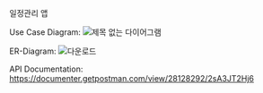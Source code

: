 일정관리 앱

Use Case Diagram:
![제목 없는 다이어그램](https://github.com/kyungtae42/calander-app/assets/118599931/e3629623-a593-4d7b-aa13-73896ce796c8)

ER-Diagram:
![다운로드](https://github.com/kyungtae42/calander-app/assets/118599931/7f4867c7-89f5-4b97-ae02-094be35d1cca)

API Documentation:
https://documenter.getpostman.com/view/28128292/2sA3JT2Hj6
